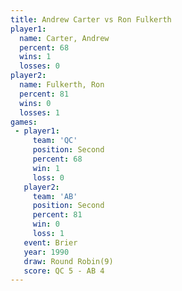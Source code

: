 ```yaml
---
title: Andrew Carter vs Ron Fulkerth
player1:              
  name: Carter, Andrew
  percent: 68         
  wins: 1             
  losses: 0           
player2:              
  name: Fulkerth, Ron 
  percent: 81         
  wins: 0             
  losses: 1           
games:
 - player1:          
     team: 'QC'      
     position: Second
     percent: 68     
     win: 1          
     loss: 0         
   player2:          
     team: 'AB'      
     position: Second
     percent: 81     
     win: 0          
     loss: 1         
   event: Brier        
   year: 1990          
   draw: Round Robin(9)
   score: QC 5 - AB 4  
---
```

